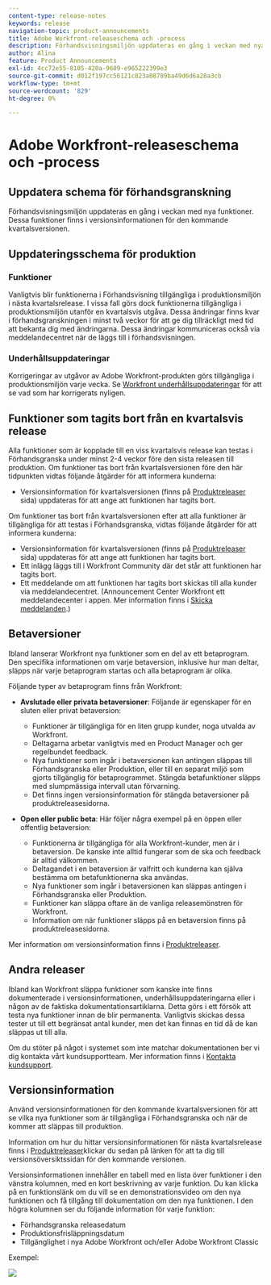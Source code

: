 ```yaml
---
content-type: release-notes
keywords: release
navigation-topic: product-announcements
title: Adobe Workfront-releaseschema och -process
description: Förhandsvisningsmiljön uppdateras en gång i veckan med nya funktioner. Dessa funktioner finns i versionsinformationen för den kommande kvartalsversionen.
author: Alina
feature: Product Announcements
exl-id: 4cc72e55-8105-420a-9609-e965222399e3
source-git-commit: d012f197cc56121c823a08789ba49d6d6a28a3cb
workflow-type: tm+mt
source-wordcount: '829'
ht-degree: 0%

---
```


# Adobe Workfront-releaseschema och -process

## Uppdatera schema för förhandsgranskning

Förhandsvisningsmiljön uppdateras en gång i veckan med nya funktioner. Dessa funktioner finns i versionsinformationen för den kommande kvartalsversionen.

## Uppdateringsschema för produktion

### Funktioner

Vanligtvis blir funktionerna i Förhandsvisning tillgängliga i produktionsmiljön i nästa kvartalsrelease. I vissa fall görs dock funktionerna tillgängliga i produktionsmiljön utanför en kvartalsvis utgåva. Dessa ändringar finns kvar i förhandsgranskningen i minst två veckor för att ge dig tillräckligt med tid att bekanta dig med ändringarna. Dessa ändringar kommuniceras också via meddelandecentret när de läggs till i förhandsvisningen.

### Underhållsuppdateringar

Korrigeringar av utgåvor av Adobe Workfront-produkten görs tillgängliga i produktionsmiljön varje vecka. Se [Workfront underhållsuppdateringar](https://experienceleague.adobe.com/docs/workfront-known-issues/releases/current-updates.html) för att se vad som har korrigerats nyligen.

## Funktioner som tagits bort från en kvartalsvis release

Alla funktioner som är kopplade till en viss kvartalsvis release kan testas i Förhandsgranska under minst 2-4 veckor före den sista releasen till produktion. Om funktioner tas bort från kvartalsversionen före den här tidpunkten vidtas följande åtgärder för att informera kunderna:

* Versionsinformation för kvartalsversionen (finns på [Produktreleaser](../../product-announcements/product-releases/product-releases.md) sida) uppdateras för att ange att funktionen har tagits bort.

Om funktioner tas bort från kvartalsversionen efter att alla funktioner är tillgängliga för att testas i Förhandsgranska, vidtas följande åtgärder för att informera kunderna:

* Versionsinformation för kvartalsversionen (finns på [Produktreleaser](../../product-announcements/product-releases/product-releases.md) sida) uppdateras för att ange att funktionen har tagits bort.
* Ett inlägg läggs till i Workfront Community där det står att funktionen har tagits bort.
* Ett meddelande om att funktionen har tagits bort skickas till alla kunder via meddelandecentret. (Announcement Center Workfront ett meddelandecenter i appen. Mer information finns i [Skicka meddelanden](../../administration-and-setup/get-started-wf-administration/view-send-announcements.md).)

## Betaversioner

Ibland lanserar Workfront nya funktioner som en del av ett betaprogram.
Den specifika informationen om varje betaversion, inklusive hur man deltar, släpps när varje betaprogram startas och alla betaprogram är olika.

Följande typer av betaprogram finns från Workfront:

* **Avslutade eller privata betaversioner**: Följande är egenskaper för en sluten eller privat betaversion:

   * Funktioner är tillgängliga för en liten grupp kunder, noga utvalda av Workfront.
   * Deltagarna arbetar vanligtvis med en Product Manager och ger regelbundet feedback.
   * Nya funktioner som ingår i betaversionen kan antingen släppas till Förhandsgranska eller Produktion, eller till en separat miljö som gjorts tillgänglig för betaprogrammet. Stängda betafunktioner släpps med slumpmässiga intervall utan förvarning.
   * Det finns ingen versionsinformation för stängda betaversioner på produktreleasesidorna.

* **Open eller public beta**: Här följer några exempel på en öppen eller offentlig betaversion:

   * Funktionerna är tillgängliga för alla Workfront-kunder, men är i betaversion. De kanske inte alltid fungerar som de ska och feedback är alltid välkommen.
   * Deltagandet i en betaversion är valfritt och kunderna kan själva bestämma om betafunktionerna ska användas.
   * Nya funktioner som ingår i betaversionen kan släppas antingen i Förhandsgranska eller Produktion.
   * Funktioner kan släppa oftare än de vanliga releasemönstren för Workfront.
   * Information om när funktioner släpps på en betaversion finns på produktreleasesidorna.

Mer information om versionsinformation finns i [Produktreleaser](../../product-announcements/product-releases/product-releases.md).

## Andra releaser

Ibland kan Workfront släppa funktioner som kanske inte finns dokumenterade i versionsinformationen, underhållsuppdateringarna eller i någon av de faktiska dokumentationsartiklarna. Detta görs i ett försök att testa nya funktioner innan de blir permanenta. Vanligtvis skickas dessa tester ut till ett begränsat antal kunder, men det kan finnas en tid då de kan släppas ut till alla.

Om du stöter på något i systemet som inte matchar dokumentationen ber vi dig kontakta vårt kundsupportteam. Mer information finns i [Kontakta kundsupport](../../workfront-basics/tips-tricks-and-troubleshooting/contact-customer-support.md).

## Versionsinformation

Använd versionsinformationen för den kommande kvartalsversionen för att se vilka nya funktioner som är tillgängliga i Förhandsgranska och när de kommer att släppas till produktion.

Information om hur du hittar versionsinformationen för nästa kvartalsrelease finns i [Produktreleaser](../../product-announcements/product-releases/product-releases.md)klickar du sedan på länken för att ta dig till versionsöversiktssidan för den kommande versionen.

Versionsinformationen innehåller en tabell med en lista över funktioner i den vänstra kolumnen, med en kort beskrivning av varje funktion. Du kan klicka på en funktionslänk om du vill se en demonstrationsvideo om den nya funktionen och få tillgång till dokumentation om den nya funktionen. I den högra kolumnen ser du följande information för varje funktion:

* Förhandsgranska releasedatum
* Produktionsfrisläppningsdatum
* Tillgänglighet i nya Adobe Workfront och/eller Adobe Workfront Classic

Exempel:

![](assets/release-notes-350x189.png)
